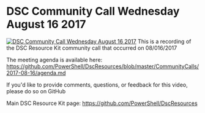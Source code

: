 ﻿# DSC Community Call Wednesday August 16 2017

[![DSC Community Call Wednesday August 16 2017](https://i2.ytimg.com/vi/eP4yCAmqNt4/hqdefault.jpg "DSC Community Call Wednesday August 16 2017")](https://www.youtube.com/watch?v=eP4yCAmqNt4)
This is a recording of the DSC Resource Kit community call that occurred on 08/016/2017

The meeting agenda is available here: https://github.com/PowerShell/DscResources/blob/master/CommunityCalls/2017-08-16/agenda.md

If you'd like to provide comments, questions, or feedback for this video, please do so on GitHub

Main DSC Resource Kit page: https://github.com/PowerShell/DscResources


